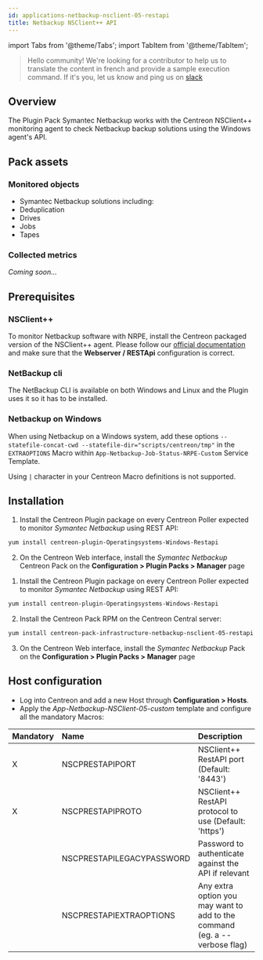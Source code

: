 ```yaml
---
id: applications-netbackup-nsclient-05-restapi
title: Netbackup NSClient++ API
---
```

import Tabs from '@theme/Tabs';
import TabItem from '@theme/TabItem';


> Hello community! We're looking for a contributor to help us to translate the
content in french and provide a sample execution command. If it's you, let us
know and ping us on [slack](https://centreon.slack.com)

## Overview

The Plugin Pack Symantec Netbackup works with the Centreon NSClient++ monitoring agent
to check Netbackup backup solutions using the Windows agent's API.

## Pack assets

### Monitored objects

* Symantec Netbackup solutions including:
* Deduplication
* Drives
* Jobs
* Tapes

### Collected metrics

*Coming soon...*

## Prerequisites

### NSClient++

To monitor Netbackup software with NRPE, install the Centreon packaged version
of the NSClient++ agent. Please follow our [official documentation](../tutorials/centreon-nsclient-tutorial)
and make sure that the **Webserver / RESTApi** configuration is correct.

### NetBackup cli

The NetBackup CLI is available on both Windows and Linux and the Plugin uses it so it
has to be installed.

### Netbackup on Windows

When using Netbackup on a Windows system, add these options `--statefile-concat-cwd
--statefile-dir="scripts/centreon/tmp"` in the `EXTRAOPTIONS` Macro within
`App-Netbackup-Job-Status-NRPE-Custom` Service Template.

Using `|` character in your Centreon Macro definitions is not supported.

## Installation

<Tabs groupId="operating-systems">
<TabItem value="Online IMP Licence & IT100 Editions" label="Online IMP Licence & IT100 Editions">

1. Install the Centreon Plugin package on every Centreon Poller expected to monitor *Symantec Netbackup* using REST API:

```bash
yum install centreon-plugin-Operatingsystems-Windows-Restapi
```

2. On the Centreon Web interface, install the *Symantec Netbackup* Centreon Pack on the **Configuration > Plugin Packs > Manager** page

</TabItem>
<TabItem value="Offline IMP License" label="Offline IMP License">

1. Install the Centreon Plugin package on every Centreon Poller expected to monitor *Symantec Netbackup* using REST API:

```bash
yum install centreon-plugin-Operatingsystems-Windows-Restapi
```

2. Install the Centreon Pack RPM on the Centreon Central server:

```bash
yum install centreon-pack-infrastructure-netbackup-nsclient-05-restapi
```

3. On the Centreon Web interface, install the *Symantec Netbackup* Pack on the **Configuration > Plugin Packs > Manager** page

</TabItem>
</Tabs>

## Host configuration

* Log into Centreon and add a new Host through **Configuration > Hosts**.
* Apply the *App-Netbackup-NSClient-05-custom* template and configure all the mandatory Macros:

| Mandatory | Name                      | Description                                                                |
|:----------|:--------------------------|:-------------------------------------------------------------------------- |
| X         | NSCPRESTAPIPORT           | NSClient++ RestAPI port (Default: '8443')                                  |
| X         | NSCPRESTAPIPROTO          | NSClient++ RestAPI protocol to use (Default: 'https')                      |
|           | NSCPRESTAPILEGACYPASSWORD | Password to authenticate against the API if relevant                       |
|           | NSCPRESTAPIEXTRAOPTIONS   | Any extra option you may want to add to the command (eg. a --verbose flag) |
